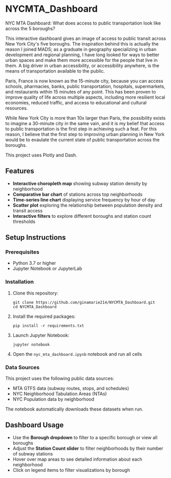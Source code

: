 # NYCMTA_Dashboard
NYC MTA Dashboard: What does access to public transportation look like across the 5 boroughs?

This interactive dashboard gives an image of access to public transit across New York City's five boroughs. The inspiration behind this is actually the reason I joined MADS; as a graduate in geography specializing in urban development and regional planning, I have long looked for ways to better urban spaces and make them more accessible for the people that live in them. A big driver in urban accessibility, or accessibility anywhere, is the means of transportation available to the public. 

Paris, France is now known as the 15-minute city, because you can access schools, pharmacies, banks, public transportation, hospitals, supermarkets, and restaurants within 15 minutes of any point. This has been proven to improve quality of life across multiple aspects, including more resilient local economies, reduced traffic, and access to educational and cultural resources.

While New York City is more than 10x larger than Paris, the possibility exists to imagine a 30-minute city in the same vain, and it is my belief that access to public transportation is the first step in achieving such a feat. For this reason, I believe that the first step to improving urban planning in New York would be to evaulate the current state of public transportation across the boroughs.

This project uses Plotly and Dash.

## Features

- **Interactive choropleth map** showing subway station density by neighborhood
- **Comparative bar chart** of stations across top neighborhoods
- **Time-series line chart** displaying service frequency by hour of day
- **Scatter plot** exploring the relationship between population density and transit access
- **Interactive filters** to explore different boroughs and station count thresholds

## Setup Instructions

### Prerequisites

- Python 3.7 or higher
- Jupyter Notebook or JupyterLab

### Installation

1. Clone this repository:
   ```
   git clone https://github.com/ginamarie214/NYCMTA_Dashboard.git
   cd NYCMTA_Dashboard
   ```

2. Install the required packages:
   ```
   pip install -r requirements.txt
   ```

3. Launch Jupyter Notebook:
   ```
   jupyter notebook
   ```

4. Open the `nyc_mta_dashboard.ipynb` notebook and run all cells

### Data Sources

This project uses the following public data sources:

- MTA GTFS data (subway routes, stops, and schedules)
- NYC Neighborhood Tabulation Areas (NTAs)
- NYC Population data by neighborhood

The notebook automatically downloads these datasets when run.

## Dashboard Usage

- Use the **Borough dropdown** to filter to a specific borough or view all boroughs
- Adjust the **Station Count slider** to filter neighborhoods by their number of subway stations
- Hover over map areas to see detailed information about each neighborhood
- Click on legend items to filter visualizations by borough
